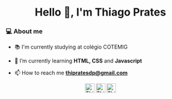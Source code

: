 <h1 align="center">Hello 👋, I'm Thiago Prates</h1>
<h3>💻 About me</h3>


- 📚 I'm currently studying at colégio COTEMIG

- 🌱 I’m currently learning **HTML, CSS** and **Javascript**

- 📫 How to reach me **thipratesdp@gmail.com**

<p align="center">
<a href="https://linkedin.com/in/thiagoprts" target="blank"><img align="center" src="https://cdn.jsdelivr.net/npm/simple-icons@3.0.1/icons/linkedin.svg" alt="Thiago-Prates" height="25" width="25" /></a>
<a href="https://fb.com/thiago.prts" target="blank"><img align="center" src="https://cdn.jsdelivr.net/npm/simple-icons@3.0.1/icons/facebook.svg" alt="Thiago-Prates" height="25" width="25" /></a>
<a href="https://www.instagram.com/thiago_prts/" target="blank"> <img align="center" src="https://cdn.jsdelivr.net/npm/simple-icons@3.0.1/icons/instagram.svg" alt="Thiago-Prates" height="25" width="25" /></a>
</p>

